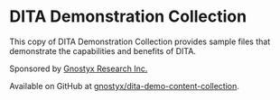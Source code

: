 # DITA Demonstration Collection
<p>This copy of DITA Demonstration Collection provides sample files that demonstrate the capabilities and benefits of DITA.</p>
<p>Sponsored by <a href="http://www.gnostyx.com/" target="_blank">Gnostyx Research Inc.</a></p>
<p>Available on GitHub at <a href="https://github.com/gnostyx/dita-demo-content-collection" target="_blank">gnostyx/dita-demo-content-collection</a>.</p>
